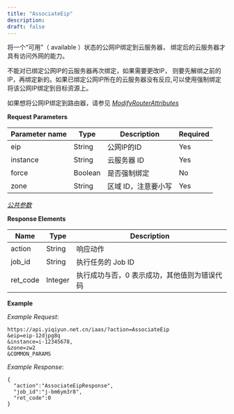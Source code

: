 ```yaml
---
title: "AssociateEip"
description: 
draft: false
---
```




将一个“可用”（ available ）状态的公网IP绑定到云服务器， 绑定后的云服务器才具有访问外网的能力。

不能对已绑定公网IP的云服务器再次绑定，如果需要更改IP， 则要先解绑之前的IP，再绑定新的。如果已绑定公网IP所在的云服务器没有反应,可以使用强制绑定
将该公网IP绑定到目标资源上。

如果想将公网IP绑定到路由器，请参见 [_ModifyRouterAttributes_](../../router/modify_router_attributes/)

**Request Parameters**

| Parameter name | Type | Description | Required |
| --- | --- | --- | --- |
| eip | String | 公网IP的ID | Yes |
| instance | String | 云服务器 ID | Yes |
| force | Boolean | 是否强制绑定 | No |
| zone | String | 区域 ID，注意要小写 | Yes |

[_公共参数_](../../../parameters/)

**Response Elements**

| Name | Type | Description |
| --- | --- | --- |
| action | String | 响应动作 |
| job_id | String | 执行任务的 Job ID |
| ret_code | Integer | 执行成功与否，0 表示成功，其他值则为错误代码 |

**Example**

_Example Request_:

```
https://api.yiqiyun.net.cn/iaas/?action=AssociateEip
&eip=eip-12djpg8q
&instance=i-12345678,
&zone=zw2
&COMMON_PARAMS
```

_Example Response_:

```
{
  "action":"AssociateEipResponse",
  "job_id":"j-bm6ym3r8",
  "ret_code":0
}
```
